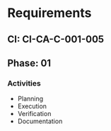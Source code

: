 # Requirements

## CI: CI-CA-C-001-005
## Phase: 01

### Activities
- Planning
- Execution
- Verification
- Documentation
